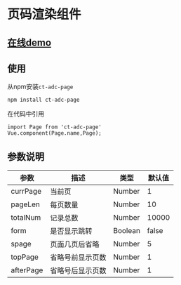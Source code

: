 # 页码渲染组件

## [在线demo](https://codepen.io/rubyisapm/pen/xdQzbe?editors=1010)

## 使用

从npm安装`ct-adc-page`
```
npm install ct-adc-page
```
在代码中引用

```
import Page from 'ct-adc-page'
Vue.component(Page.name,Page);
```
## 参数说明

参数|描述|类型|默认值
--- | --- | --- | --- |
currPage | 当前页 | Number | 1
pageLen | 每页数量 | Number | 10
totalNum | 记录总数 | Number | 10000
form | 是否显示跳转 | Boolean | false
spage | 页面几页后省略 | Number | 5
topPage | 省略号前显示页数 | Number | 1
afterPage | 省略号后显示页数 | Number | 1
